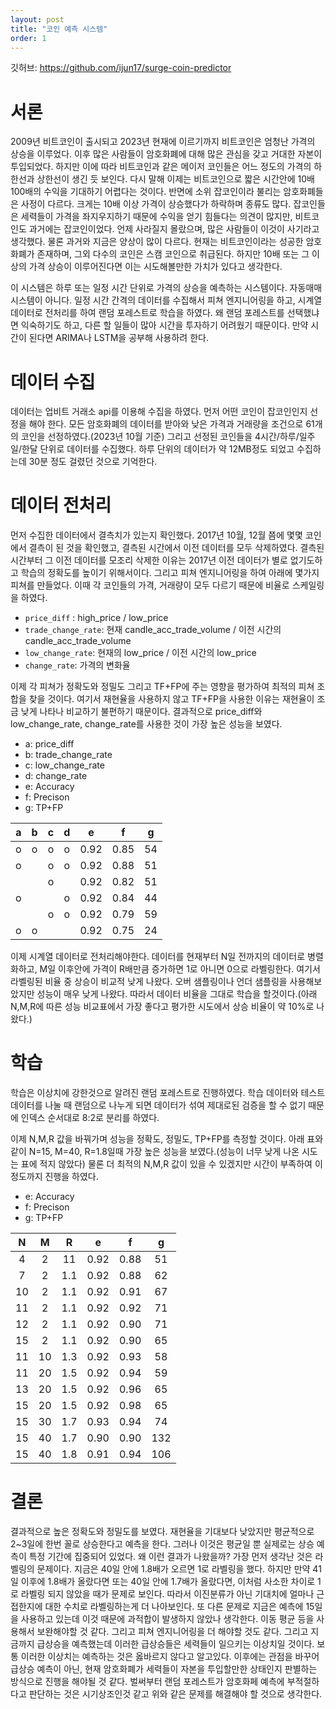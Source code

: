 ```yaml
---
layout: post
title: "코인 예측 시스템"
order: 1
---
```


깃허브: <https://github.com/ijun17/surge-coin-predictor> 


# 서론

2009년 비트코인이 출시되고 2023년 현재에 이르기까지 비트코인은 엄청난 가격의 상승을 이루었다. 이후 많은 사람들이 암호화폐에 대해 많은 관심을 갖고 거대한 자본이 투입되었다. 하지만 이에 따라 비트코인과 같은 메이저 코인들은 어느 정도의 가격의 하한선과 상한선이 생긴 듯 보인다. 다시 말해 이제는 비트코인으로 짧은 시간안에 10배 100배의 수익을 기대하기 어렵다는 것이다. 반면에 소위 잡코인이라 불리는 암호화폐들은 사정이 다르다. 크게는 10배 이상 가격이 상승했다가 하락하며 종류도 많다. 잡코인들은 세력들이 가격을 좌지우지하기 때문에 수익을 얻기 힘들다는 의견이 많지만, 비트코인도 과거에는 잡코인이었다. 언제 사라질지 몰랐으며, 많은 사람들이 이것이 사기라고 생각했다. 물론 과거와 지금은 양상이 많이 다르다. 현재는 비트코인이라는 성공한 암호화폐가 존재하며, 그외 다수의 코인은 스캠 코인으로 취급된다. 하지만 10배 또는 그 이상의 가격 상승이 이루어진다면 이는 시도해볼만한 가치가 있다고 생각한다. 

이 시스템은 하루 또는 일정 시간 단위로 가격의 상승을 예측하는 시스템이다. 자동매매 시스템이 아니다. 일정 시간 간격의 데이터를 수집해서 피쳐 엔지니어링을 하고, 시계열 데이터로 전처리를 하여 랜덤 포레스트로 학습을 하였다. 왜 랜덤 포레스트를 선택했냐면 익숙하기도 하고, 다른 할 일들이 많아 시간을 투자하기 어려웠기 때문이다. 만약 시간이 된다면 ARIMA나 LSTM을 공부해 사용하려 한다.  

# 데이터 수집

데이터는 업비트 거래소 api를 이용해 수집을 하였다. 먼저 어떤 코인이 잡코인인지 선정을 해야 한다. 모든 암호화폐의 데이터를 받아와 낮은 가격과 거래량을 조건으로 61개의 코인을 선정하였다.(2023년 10월 기준) 그리고 선정된 코인들을 4시간/하루/일주일/한달 단위로 데이터를 수집했다. 하루 단위의 데이터가 약 12MB정도 되었고 수집하는데 30분 정도 걸렸던 것으로 기억한다. 

# 데이터 전처리

먼저 수집한 데이터에서 결측치가 있는지 확인했다. 2017년 10월, 12월 쯤에 몇몇 코인에서 결측이 된 것을 확인했고, 결측된 시간에서 이전 데이터를 모두 삭제하였다. 결측된 시간부터 그 이전 데이터를 모조리 삭제한 이유는 2017년 이전 데이터가 별로 없기도하고 학습의 정확도를 높이기 위해서이다. 그리고 피쳐 엔지니어링을 하여 아래에 몇가지 피쳐를 만들었다. 이때 각 코인들의 가격, 거래량이 모두 다르기 때문에 비율로 스케일링을 하였다. 

* `price_diff` : high_price / low_price
* `trade_change_rate`: 현재 candle_acc_trade_volume / 이전 시간의 candle_acc_trade_volume
* `low_change_rate`: 현재의 low_price / 이전 시간의 low_price
* `change_rate`: 가격의 변화율

이제 각 피쳐가 정확도와 정밀도 그리고 TF+FP에 주는 영향을 평가하여 최적의 피쳐 조합을 찾을 것이다. 여기서 재현율을 사용하지 않고 TF+FP을 사용한 이유는 재현율이 조금 낮게 나타나 비교하기 불편하기 때문이다. 결과적으로 price_diff와 low_change_rate, change_rate를 사용한 것이 가장 높은 성능을 보였다.

* a: price_diff
* b: trade_change_rate
* c: low_change_rate
* d: change_rate
* e: Accuracy
* f: Precison
* g: TP+FP

|a|b|c|d|e|f|g|
|:---:|:---:|:---:|:---:|:---:|:---:|:---:|
|o|o|o|o|0.92|0.85|54|
|o||o|o|0.92|0.88|51|
|||o||0.92|0.82|51|
|o|||o|0.92|0.84|44|
|||o|o|0.92|0.79|59|
|o|o|||0.92|0.75|24|

이제 시계열 데이터로 전처리해야한다. 데이터를 현재부터 N일 전까지의 데이터로 병렬화하고, M일 이후안에 가격이 R배만큼 증가하면 1로 아니면 0으로 라벨링한다. 여기서 라벨링된 비율 중 상승이 비교적 낮게 나왔다. 오버 샘플링이나 언더 샘플링을 사용해보았지만 성능이 매우 낮게 나왔다. 따라서 데이터 비율을 그대로 학습을 할것이다.(아래 N,M,R에 따른 성능 비교표에서 가장 좋다고 평가한 시도에서 상승 비율이 약 10%로 나왔다.)


# 학습

학습은 이상치에 강한것으로 알려진 랜덤 포레스트로 진행하였다. 학습 데이터와 테스트 데이터를 나눌 때 랜덤으로 나누게 되면 데이터가 섞여 제대로된 검증을 할 수 없기 때문에 인덱스 순서대로 8:2로 분리를 하였다.  

이제 N,M,R 값을 바꿔가며 성능을 정확도, 정밀도, TP+FP를 측정할 것이다. 아래 표와 같이 N=15, M=40, R=1.8일때 가장 높은 성능을 보였다.(성능이 너무 낮게 나온 시도는 표에 적지 않았다) 물론 더 최적의 N,M,R 값이 있을 수 있겠지만 시간이 부족하여 이정도까지 진행을 하였다.

* e: Accuracy
* f: Precison
* g: TP+FP

|N|M|R|e|f|g|
|:---:|:---:|:---:|:---:|:---:|:---:|
|4|2|11|0.92|0.88|51|
|7|2|1.1|0.92|0.88|62|
|10|2|1.1|0.92|0.91|67|
|11|2|1.1|0.92|0.92|71|
|12|2|1.1|0.92|0.90|71|
|15|2|1.1|0.92|0.90|65|
|11|10|1.3|0.92|0.93|58|
|11|20|1.5|0.92|0.94|59|
|13|20|1.5|0.92|0.96|65|
|15|20|1.5|0.92|0.98|65|
|15|30|1.7|0.93|0.94|74|
|15|40|1.7|0.90|0.90|132|
|15|40|1.8|0.91|0.94|106|



# 결론

결과적으로 높은 정확도와 정밀도를 보였다. 재현율을 기대보다 낮았지만 평균적으로 2~3일에 한번 꼴로 상승한다고 예측을 한다. 그러나 이것은 평균일 뿐 실제로는 상승 예측이 특정 기간에 집중되어 있었다. 왜 이런 결과가 나왔을까? 가장 먼저 생각난 것은 라벨링의 문제이다. 지금은 40일 안에 1.8배가 오르면 1로 라벨링을 했다. 하지만 만약 41일 이후에 1.8배가 올랐다면 또는 40일 안에 1.7배가 올랐다면, 이처럼 사소한 차이로 1로 라벨링 되지 않았을 때가 문제로 보인다. 따라서 이진분류가 아닌 기대치에 얼마나 근접한지에 대한 수치로 라벨링하는게 더 나아보인다. 또 다른 문제로 지금은 예측에 15일을 사용하고 있는데 이것 때문에 과적합이 발생하지 않았나 생각한다. 이동 평균 등을 사용해서 보완해야할 것 같다. 그리고 피쳐 엔지니어링을 더 해야할 것도 같다. 그리고 지금까지 급상승을 예측했는데 이러한 급상승들은 세력들이 일으키는 이상치일 것이다. 보통 이러한 이상치는 예측하는 것은 옳바르지 않다고 알고있다. 이후에는 관점을 바꾸어 급상승 예측이 아닌, 현재 암호화폐가 세력들이 자본을 투입할만한 상태인지 판별하는 방식으로 진행을 해야될 것 같다. 벌써부터 랜덤 포레스트가 암호화페 예측에 부적절하다고 판단하는 것은 시기상조인것 같고 위와 같은 문제를 해결해야 할 것으로 생각한다.